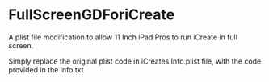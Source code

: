 # FullScreenGDForiCreate
A plist file modification to allow 11 Inch iPad Pros to run iCreate in full screen.

Simply replace the original plist code in iCreates Info.plist file, with the code provided in the info.txt
